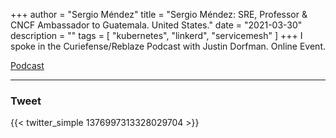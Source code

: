 +++
author = "Sergio Méndez"
title = "Sergio Méndez: SRE, Professor & CNCF Ambassador to Guatemala. United States."
date = "2021-03-30"
description = ""
tags = [
    "kubernetes",
    "linkerd",
    "servicemesh"
]
+++
I spoke in the Curiefense/Reblaze Podcast with Justin Dorfman. Online Event.

[Podcast](https://podcast.curiefense.io/4)
<!--more-->
---

### Tweet

{{< twitter_simple 1376997313328029704 >}}

<br>